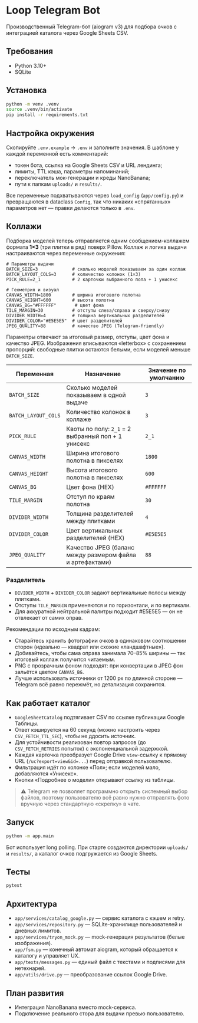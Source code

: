 # Loop Telegram Bot

Производственный Telegram-бот (aiogram v3) для подбора очков с интеграцией каталога через Google Sheets CSV.

## Требования

- Python 3.10+
- SQLite

## Установка

```bash
python -m venv .venv
source .venv/bin/activate
pip install -r requirements.txt
```

## Настройка окружения

Скопируйте `.env.example` → `.env` и заполните значения. В шаблоне у каждой переменной есть комментарий:
- токен бота, ссылка на Google Sheets CSV и URL лендинга;
- лимиты, TTL кэша, параметры напоминаний;
- переключатель мок-генерации и креды NanoBanana;
- пути к папкам `uploads/` и `results/`.

Все переменные подхватываются через `load_config` (`app/config.py`) и превращаются в dataclass `Config`, так что
никаких «спрятанных» параметров нет — правки делаются только в `.env`.

## Коллажи

Подборка моделей теперь отправляется одним сообщением-коллажем формата **1×3** (три плитки в ряд) поверх Pillow. Коллаж
и логика выдачи настраиваются через переменные окружения:

```
# Параметры выдачи
BATCH_SIZE=3             # сколько моделей показываем за один коллаж
BATCH_LAYOUT_COLS=3      # количество колонок (1×3)
PICK_RULE=2_1            # 2 карточки выбранного пола + 1 унисекс

# Геометрия и визуал
CANVAS_WIDTH=1800        # ширина итогового полотна
CANVAS_HEIGHT=600        # высота полотна
CANVAS_BG="#FFFFFF"       # цвет фона
TILE_MARGIN=30           # отступы слева/справа и сверху/снизу
DIVIDER_WIDTH=4          # толщина вертикальных разделителей
DIVIDER_COLOR="#E5E5E5"  # цвет разделителей
JPEG_QUALITY=88          # качество JPEG (Telegram-friendly)
```

Параметры отвечают за итоговый размер, отступы, цвет фона и качество JPEG. Изображения вписываются «letterbox» с
сохранением пропорций: свободные плитки остаются белыми, если моделей меньше `BATCH_SIZE`.

| Переменная          | Назначение                                                   | Значение по умолчанию |
|---------------------|--------------------------------------------------------------|-----------------------|
| `BATCH_SIZE`        | Сколько моделей показываем в одной выдаче                    | `3`                   |
| `BATCH_LAYOUT_COLS` | Количество колонок в коллаже                                 | `3`                   |
| `PICK_RULE`         | Квоты по полу: `2_1` = 2 выбранный пол + 1 унисекс           | `2_1`                 |
| `CANVAS_WIDTH`      | Ширина итогового полотна в пикселях                          | `1800`                |
| `CANVAS_HEIGHT`     | Высота итогового полотна в пикселях                          | `600`                 |
| `CANVAS_BG`         | Цвет фона (HEX)                                              | `#FFFFFF`             |
| `TILE_MARGIN`       | Отступ по краям полотна                                      | `30`                  |
| `DIVIDER_WIDTH`     | Толщина разделителей между плитками                          | `4`                   |
| `DIVIDER_COLOR`     | Цвет вертикальных разделителей (HEX)                         | `#E5E5E5`             |
| `JPEG_QUALITY`      | Качество JPEG (баланс между размером файла и артефактами)    | `88`                  |

### Разделитель

- `DIVIDER_WIDTH` + `DIVIDER_COLOR` задают вертикальные полосы между плитками.
- Отступы `TILE_MARGIN` применяются и по горизонтали, и по вертикали.
- Для аккуратной нейтральной палитры подходит #E5E5E5 — он не отвлекает от самих оправ.

Рекомендации по исходным кадрам:

- Старайтесь хранить фотографии очков в одинаковом соотношении сторон (идеально — квадрат или схожие «ландшафтные»).
- Добивайтесь, чтобы сама оправа занимала 70–85% ширины — так итоговый коллаж получится читаемым.
- PNG с прозрачным фоном подходят: при конвертации в JPEG фон зальётся цветом `CANVAS_BG`.
- Лучше использовать источники от 1200 px по длинной стороне — Telegram всё равно пережмёт, но детализация сохранится.

## Как работает каталог

- `GoogleSheetCatalog` подтягивает CSV по ссылке публикации Google Таблицы.
- Ответ кэшируется на 60 секунд (можно настроить через `CSV_FETCH_TTL_SEC`), чтобы не ддосить источник.
- Для устойчивости реализован повтор запросов (до `CSV_FETCH_RETRIES` попыток) с экспоненциальной задержкой.
- Каждая карточка преобразует Google Drive `view`-ссылку к прямому URL (`/uc?export=view&id=...`) перед отправкой пользователю.
- Фильтрация идёт по колонке «Пол»; если моделей мало, добавляются «Унисекс».
- Кнопки «Подробнее о модели» открывают ссылку из таблицы.

> ⚠️ Telegram не позволяет программно открыть системный выбор файлов, поэтому пользователю всё равно нужно отправлять фото вручную через стандартную «скрепку» в чате.

## Запуск

```bash
python -m app.main
```

Бот использует long polling. При старте создаются директории `uploads/` и `results/`, а каталог очков подгружается из Google Sheets.

## Тесты

```bash
pytest
```

## Архитектура

- `app/services/catalog_google.py` — сервис каталога с кэшем и retry.
- `app/services/repository.py` — SQLite-хранилище пользователей и дневных лимитов.
- `app/services/tryon_mock.py` — mock-генерация результатов (белые изображения).
- `app/fsm.py` — конечный автомат aiogram, который обращается к каталогу и управляет UX.
- `app/texts/messages.py` — единый файл с текстами и подписями для нетехнарей.
- `app/utils/drive.py` — преобразование ссылок Google Drive.

## План развития

- Интеграция NanoBanana вместо mock-сервиса.
- Подключение реального стора для выдачи превью пользователю.
